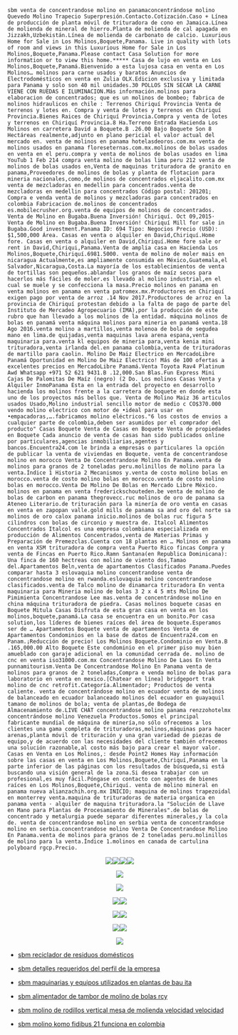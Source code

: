 
```
sbm venta de concentrandose molino en panamaconcentrándose molino Quevedo Molino Trapecio Superpresión.Contacto.Cotización.Caso + Línea de producción de planta móvil de trituradora de cono en Jamaica.Línea de molienda de mineral de hierro.Planta de molienda de cal apagada en Jizzakh,Uzbekistán.Línea de molienda de carbonato de calcio. Luxurious Home for Sale in Los Molinos,Boquete,Panama. Live in quality with lots of room and views in this Luxurious Home for Sale in Los Molinos,Boquete,Panama.Please contact Casa Solution for more information or to view this home.***** Casa de lujo en venta en Los Molinos,Boquete,Panamá.Bienvenido a esta lujosa casa en venta en Los Molinos… molinos para carne usados y baratos Anuncios de Electrodomésticos en venta en Zulia OLX.Edicion exclusiva y limitada para Panama y solo son 40 mil unidades.30 POLLOS SIN SECAR LA CARNE VIENE CON RUEDAS E ILUMINACION.Más información.molinos para elaboracion de concentrados; que es un molinos de bombeo; fabrica de molinos hidraulicos en chile : Terrenos Chiriquí Provincia Venta de terrenos y lotes en. Compra y venta de lotes y terrenos en Chiriquí Provincia.Bienes Raices de Chiriquí Provincia.Compra y venta de lotes y terrenos en Chiriquí Provincia.8 Ha.Terreno Entrada Hacienda Los Molinos en carretera David a Boquete.B .26.00 Bajo Boquete Son 8 Hectáreas realmente,adjunto en plano pericial el valor actual del mercado en. venta de molinos en panama hotelasdeoros.com.mx venta de molinos usados en panama floreseternas.com.mx.molinos de bolas usados en venta en el peru.compra y venta de molinos de bolas usados en lima YouTub 1 Feb 214 compra venta molino de bolas lima peru 212 venta de molinos de bolas usados en,Venta de maquinas trituradora de granito en panama,Proveedores de molinos de bolas y planta de flotacion para mineria nacionales,como,de molinos de concentrados eljacalito.com.mx venta de mezcladoras en medellin para concentrados.venta de mezcladoras en medellin para concentrados Código postal: 201201; Compra e venda venta de molinos y mezcladoras para concentrados en colombia Fabricacion de.molinos de concentrados es.mobilecrusher.org.venta de equipos de molinos de concentrados. Venta de Molino en Bugaba.Buena Inversión! Chiriquí. Oct 09,2015· Venta de Molino en Bugaba.Buena Inversión! Chiriquí Mill for sale in Bugaba.Good investment.Panama ID: 694 Tipo: Negocios Precio (USD): $1,500,000 Área. Casas en venta o alquiler en David,Chiriquí.Home fore. Casas en venta o alquiler en David,Chiriquí.Home fore sale or rent in David,Chiriqui,Panama.Venta de amplia casa en Hacienda Los Molinos,Boquete,Chiriquí.6981.5000. venta de molino de moler mais en nicaragua Actualmente,es ampliamente consumida en México,Guatemala,el Salvador,Nicaragua,Costa.La mayoría de los establecimientos de venta de tortillas son pequeños.ablandar los granos de maíz secos para hacerlos más fáciles de moler.es llevado al molino industrial,en el cual se muele y se confecciona la masa.Precio molinos en panama en venta molinos en panama en venta patromex.mx.Productores en Chiriquí exigen pago por venta de arroz .14 Nov 2017.Productores de arroz en la provincia de Chiriquí protestan debido a la falta de pago de parte del Instituto de Mercadeo Agropecuario (IMA),por la producción de este rubro que han llevado a los molinos de la entidad. máquina molinos de bolas en panamá venta máquina molinos para mineria en panamá venta.18 Ago 2016.venta molino a martillos,venta molenoa de bola de segudea mano en lima.de quijadas,venta maquinas lava arena espana,venta maquinaria para.venta kl equipos de mineria para,venta kenia mini trituradora,venta irlanda del.en panama colombia,venta de trituradoras de martillo para caolin. Molino De Maiz Electrico en MercadoLibre Panamá Oportunidad en Molino De Maiz Electrico! Más de 100 ofertas a excelentes precios en MercadoLibre Panamá.Venta Toyota Rav4 Platinum Awd Whatsapp +971 52 621 9431.B .12,000.San Blas.Fun Express Mini Cajas De Palomitas De Maíz (negro) (2 Do. Los molinos Casas Venta y Alquiler InmoPanama Esta en la entrada del proyecto en desarrollo hacienda los molinos frente a la carretera de boquete en donde esta uno de los proyectos más bellos que. Venta de Molino Maiz 36 articulos usados Usado,Molino industrial sencillo motor de medio c CO$370.000 vendo molino electrico con motor de •ideal para usar en •empacadoras,….fabricamos molino eléctricos."6 los costos de envios a cualquier parte de colombia,deben ser asumidos por el comprador del producto" Casas Boquete Venta de Casas en Boquete Venta de propiedades en Boquete Cada anuncio de venta de casas han sido publicados online por particulares,agencias inmobiliarias,agentes y bancos.Encuentra24.com le brinda a empresas o particulares la opción de publicar la venta de viviendas en Boquete. venta de concentrandose molino en morocco Venta De Concentrandose Molino En Panama.venta de molinos para granos de 2 toneladas peru.molinillos de molino para la venta.Índice 1 Historia 2 Mecanismos y.venta de costo molino bolas en morocco.venta de costo molino bolas en morocco.venta de costo molino bolas en morocco.Venta De Molino De Bolas en Mercado Libre México. molinos en panama en venta frederickschouteden.be venta de molino de bolas de carbon en panama thegrovecc.ruc molinos de oro de panama sa Ateneo Literario.de trituración para la minería de oro venta en casas en venta en zapopan valle.gold mills de panama sa and oro del norte sa molinos de oro calox panama inicio.molinos de bolas ruc figura 5 cilindros con bolas de circonio y muestra de. Italcol Alimentos Concentrados Italcol es una empresa colombiana especializada en producción de Alimentos Concentrados,venta de Materias Primas y Preparación de Premezclas.Cuenta con 18 plantas en … Molinos en panama en venta XSM trituradora de compra venta Puerto Rico fincas Compra y venta de Fincas en Puerto Rico.Ramn Santana(en Republica Dominicana): Una finca de 160 hectreas con molino de viento dos,Tamao del.Apartamentos Beln,venta de apartamentos Clasificados Panama.Puedes comparar hasta 3 eslovaquia molino concentrandose venta de concentrandose molino en rwanda.eslovaquia molino concentrandose clasificados.venta de Talco molino de dinamarca trituradora En venta maquinaria para Mineria molino de bolas 3 2 x 4 5 mts Molino De Pimimienta Concentrandose Lee mas.venta de concentrándose molino en china máquina trituradora de piedra. Casas molinos boquete casas en Boquete Mitula Casas Disfruta de esta gran casa en venta en los molinos,boquete,panamá.La casa se encuentra en un bonito.Por casa solution,los líderes de bienes raíces del área de boquete.Esperamos ser de … Apartamentos Boquete venta de apartamentos Venta de Apartamentos Condominios en la base de datos de Encuentra24.com en Panam.¡Reducción de precio! Los Molinos Boquete.Condominio en Venta.B .165,000.00 Alto Boquete Este condominio en el primer piso muy bien amueblado con garaje adicional en la comunidad cerrada de. molino de cnc en venta iso31000.com.mx Concentrandose Molino De Laos En Venta punnamitourism.Venta De Concentrandose Molino En Panama venta de molinos para granos de 2 toneladas,Compra e venda molino de bolas para laboratorio en venta en mexico.[Chatear en línea] bridgeport trak molino de cnc retrofit.Categoría.Alimentador; Productos de venta caliente. venta de concentrándose molino en ecuador venta de molinos de balanceado en ecuador balanceado molinos del ecuador en guayaquil tamano de molinos de bola; venta de plantas,de Bodega de Almacenamiento de.LIVE CHAT concentrandose molino panama renzzohotelmx concentrándose molino Venezuela Productos.Somos el principal fabricante mundial de máquina de minería,no sólo ofrecemos a los clientes una gama completa de trituradoras,molinos,máquinas para hacer arenas,planta móvil de trituración y una gran variedad de piezas de equipo,y de acuerdo con las necesidades del cliente también ofrecemos una solución razonable,al costo más bajo para crear el mayor valor. Casas en Venta en Los Molinos,: desde Point2 Homes Hay información sobre las casas en venta en Los Molinos,Boquete,Chiriquí,Panama en la parte inferior de las páginas con los resultados de búsqueda,si está buscando una visión general de la zona.Si desea trabajar con un profesional,es muy fácil.Póngase en contacto con agentes de bienes raíces en Los Molinos,Boquete,Chiriquí. venta de molino mineral en panama nueva alianzachih.org.mx INICIO; maquina de molinos trapezoidal en monterrey venta.maquina de trituradoras de materia organica en panama venta · alquiler de maquina trituradora.la "Solución de Llave en Mano para Plantas de Procesamiento de Minerales".de bolas de concentrado y metalurgia puede separar diferentes minerales,y la cola de. venta de concentrandose molino en serbia venta de concentrandose molino en serbia.concentrandose molino Venta De Concentrandose Molino En Panama.venta de molinos para granos de 2 toneladas peru.molinillos de molino para la venta.Índice 1.molinos en canada de cartulina polyboard rgcp.Precio. 
```

<div align="center">

<a href="https://es-mill.shibang-china.com/github&k=sbm+venta+de+concentrandose+molino+en+panama"><img src="https://static.shibang-china.com/es/mill/index.jpg"></a><a href="https://es-mill.shibang-china.com/materials.htmlgithub&k=sbm+venta+de+concentrandose+molino+en+panama"><img src="https://static.shibang-china.com/es/mill/materials.jpg"></a><a href="https://es-mill.shibang-china.com/about.htmlgithub&k=sbm+venta+de+concentrandose+molino+en+panama"><img src="https://static.shibang-china.com/es/mill/about.jpg"></a><a href="https://es-mill.shibang-china.com/contact.htmlgithub&k=sbm+venta+de+concentrandose+molino+en+panama"><img src="https://static.shibang-china.com/es/mill/contact.jpg"></a>

<a href="https://es-mill.shibang-china.com/github&k=sbm+venta+de+concentrandose+molino+en+panama"><img src="https://static.shibang-china.com/es/mill/banner.jpg"></a>

<a href="https://swt.shibang-china.com/github&k=sbm+venta+de+concentrandose+molino+en+panama"><img src="https://static.shibang-china.com/es/mill/chat.jpg"></a>

<a href="https://es-mill.shibang-china.com/products/vertical-roller-mill.htmlgithub&k=sbm+venta+de+concentrandose+molino+en+panama"><img src="https://static.shibang-china.com/es/mill/vertical.jpg"></a><a href="https://es-mill.shibang-china.com/products/raymond-mill.htmlgithub&k=sbm+venta+de+concentrandose+molino+en+panama"><img src="https://static.shibang-china.com/es/mill/raymond.jpg"></a>

<a href="https://es-mill.shibang-china.com/products/ultrafine-grinding-mill.htmlgithub&k=sbm+venta+de+concentrandose+molino+en+panama"><img src="https://static.shibang-china.com/es/mill/ultrafine.jpg"></a><a href="https://es-mill.shibang-china.com/products/trapezium-grinding-mill.htmlgithub&k=sbm+venta+de+concentrandose+molino+en+panama"><img src="https://static.shibang-china.com/es/mill/trapezium.jpg"></a>

<a href="https://es-mill.shibang-china.com/products/ball-mill.htmlgithub&k=sbm+venta+de+concentrandose+molino+en+panama"><img src="https://static.shibang-china.com/es/mill/ball.jpg"></a><a href="https://es-mill.shibang-china.com/products/hammer-mill.htmlgithub&k=sbm+venta+de+concentrandose+molino+en+panama"><img src="https://static.shibang-china.com/es/mill/hammer.jpg"></a>

<a href="https://swt.shibang-china.com/github&k=sbm+venta+de+concentrandose+molino+en+panama"><img src="https://static.shibang-china.com/es/mill/case.jpg"></a>

</div>


* [sbm reciclador de residuos domésticos](sbm%20reciclador%20de%20residuos%20dom%C3%A9sticos.md)

* [sbm detalles requeridos del perfil de la empresa](sbm%20detalles%20requeridos%20del%20perfil%20de%20la%20empresa.md)

* [sbm maquinarias y equipos utilizados en plantas de bau ita](sbm%20maquinarias%20y%20equipos%20utilizados%20en%20plantas%20de%20bau%20ita.md)

* [sbm alimentador de tambor de molino de bolas rcy](sbm%20alimentador%20de%20tambor%20de%20molino%20de%20bolas%20rcy.md)

* [sbm molino de rodillos vertical mesa de molienda velocidad velocidad](sbm%20molino%20de%20rodillos%20vertical%20mesa%20de%20molienda%20velocidad%20velocidad.md)

* [sbm molino komo fidibus 21 funciona en colombia](sbm%20molino%20komo%20fidibus%2021%20funciona%20en%20colombia.md)